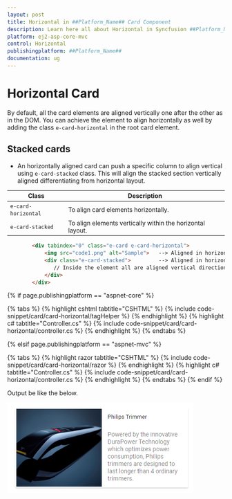 ```yaml
---
layout: post
title: Horizontal in ##Platform_Name## Card Component
description: Learn here all about Horizontal in Syncfusion ##Platform_Name## Card component of Syncfusion Essential JS 2 and more.
platform: ej2-asp-core-mvc
control: Horizontal
publishingplatform: ##Platform_Name##
documentation: ug
---
```



# Horizontal Card

By default, all the card elements are aligned vertically one after the other as in the DOM. You can achieve the element to align horizontally as well by adding the class `e-card-horizontal` in the root card element.

## Stacked cards

* An horizontally aligned card can push a specific column to align vertical using `e-card-stacked` class. This will align the stacked section vertically aligned differentiating from horizontal layout.

Class   | Description
------------ | -------------
`e-card-horizontal` | To align card elements horizontally.
`e-card-stacked` | To align elements vertically within the horizontal layout.

```html
        <div tabindex="0" class="e-card e-card-horizontal">
            <img src="code1.png" alt="Sample">   --> Aligned in horizontal
            <div class="e-card-stacked">         --> Aligned in horizontal
               // Inside the element all are aligned vertical directions
            </div>
        </div>
```

{% if page.publishingplatform == "aspnet-core" %}

{% tabs %}
{% highlight cshtml tabtitle="CSHTML" %}
{% include code-snippet/card/card-horizontal/tagHelper %}
{% endhighlight %}
{% highlight c# tabtitle="Controller.cs" %}
{% include code-snippet/card/card-horizontal/controller.cs %}
{% endhighlight %}
{% endtabs %}

{% elsif page.publishingplatform == "aspnet-mvc" %}

{% tabs %}
{% highlight razor tabtitle="CSHTML" %}
{% include code-snippet/card/card-horizontal/razor %}
{% endhighlight %}
{% highlight c# tabtitle="Controller.cs" %}
{% include code-snippet/card/card-horizontal/controller.cs %}
{% endhighlight %}
{% endtabs %}
{% endif %}



Output be like the below.

![CSS Card Control with horizontal structure](./images/card-horizontal.PNG)